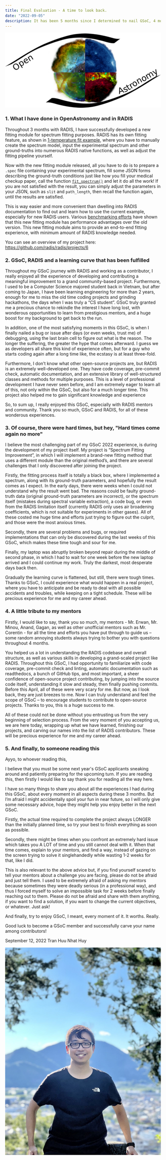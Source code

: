 ```yaml
---
title: Final Evaluation - A time to look back.
date: "2022-09-05"
description: It has been 5 months since I determined to nail GSoC, 4 months since I got selected into RADIS, and 3 months since I started coding intensively. Now, it's time for the grand finale.
---
```


![logo_OpenAstronomy](./logoOA.png)

### 1. What I have done in OpenAstronomy and in RADIS

Throughout 3 months with RADIS, I have successfully developed a new fitting module for spectrum fitting purposes. RADIS has its own fitting feature, as shown in [1-temperature fit example](https://radis.readthedocs.io/en/latest/auto_examples/plot_1T_fit.html#sphx-glr-auto-examples-plot-1t-fit-py), where you have to manually create the spectrum model, input the experimental spectrum and other ground-truths into numerous RADIS native functions, as well as adjust the fitting pipeline yourself.

Now with the new fitting module released, all you have to do is to prepare a `.spec` file containing your experimental spectrum, fill some JSON forms describing the ground-truth conditions just like how you fill your medical checkup paper, call the function [`fit_spectrum()`](https://radis.readthedocs.io/en/latest/source/radis.tools.new_fitting.html#radis.tools.new_fitting.fit_spectrum) and let it do all the work! If you are not satisfied with the result, you can simply adjust the parameters in your JSON, such as `slit` and `path_length`, then recall the function again, until the results are satisfied.

This is way easier and more convenient than dwelling into RADIS documentation to find out and learn how to use the current example, especially for new RADIS users. Various [benchmarking efforts](https://github.com/radis/radis/pull/522#issue-1365475821) have shown that this new fitting module has performance advantages over the old version. This new fitting module aims to provide an end-to-end fitting experience, with minimum amount of RADIS knowledge needed.

You can see an overview of my project here: https://github.com/radis/radis/projects/6

### 2. GSoC, RADIS and a learning curve that has been fulfilled

Throughout my GSoC journey with RADIS and working as a contributor, I really enjoyed all the experience of developing and contributing a meaningful improvement to a grand community-based project. Furthermore, I used to be a Computer Science majored student back in Vietnam, but after coming to Japan, I have been learning engineering for more than 2 years, enough for me to miss the old time coding projects and grinding hackathons, the days when I was truly a “CS student”. GSoC truly granted me a precious chance to rekindle the interest I have long lost, with wonderous opportunities to learn from prestigious mentors, and a huge boost for my background to get back to the run.

In addition, one of the most satisfying moments in this GSoC, is when I finally nailed a bug or issue after days (or even weeks, trust me) of debugging, using the last brain cell to figure out what is the reason. The longer the suffering, the greater the hype that comes afterward. I guess we as developers all share this kind of experience often, but for a guy who starts coding again after a long time like, the ecstasy is at least three-fold.

Furthermore, I don’t know what other open-source projects are, but RADIS is an extremely well-developed one. They have code coverage, pre-commit check, automatic documentation, and an extensive library of well-structured classes and methods for multiple purposes. This is a level of professional development I have never seen before, and I am extremely eager to learn all of this, not only within the GSoC, but also for a much longer time. This project also helped me to gain significant knowledge and experience 

So, to sum up, I really enjoyed this GSoC, especially with RADIS mentors and community. Thank you so much, GSoC and RADIS, for all of these wonderous experiences.

### 3. Of course, there were hard times, but hey, "Hard times come again no more"

I believe the most challenging part of my GSoC 2022 experience, is during the development of my project itself. My project is “Spectrum Fitting Improvement”, in which I will implement a brand-new fitting method that uses a different module than the original method’s, and there are several challenges that I only discovered after joining the project. 

Firstly, the fitting process itself is totally a black box, where I implemented a spectrum, along with its ground-truth parameters, and hopefully the result comes as I expect. In the early days, there were weeks when I could not understand why the result went bad. The reasons could be faulty ground-truth data (original ground-truth parameters are incorrect), or the spectrum itself (mistakes during spectral variable extraction), a code bug, or even from the RADIS limitation itself (currently RADIS only uses air broadening coefficients, which is not suitable for experiments in other gases). All of these costed me huge time and efforts just trying to figure out the culprit, and those were the most anxious times.

Secondly, there are several problems and bugs, or required implementations that can only be discovered during the last weeks of this GSoC, which makes these time tough and sour for me.

Finally, my laptop was abruptly broken beyond repair during the middle of second phase, in which I had to wait for one week before the new laptop arrived and I could continue my work. Truly the darkest, most desperate days back then.

Gradually the learning curve is flattened, but still, there were tough times. Thanks to GSoC, I could experience what would happen in a real project, where you have to anticipate and be ready to deal with all possible accidents and troubles, while keeping on a tight schedule. These will be precious experience for me and my career ahead.

### 4. A little tribute to my mentors

Firstly, I would like to say, thank you so much, my mentors - Mr. Erwan, Mr. Minou, Anand, Gagan, as well as other unofficial mentors such as Mr. Corentin - for all the time and efforts you have put through to guide us – some random annoying students always trying to bother you with questions throughout 4 months. 

You helped us a lot in understanding the RADIS codebase and overall structure, as well as various skills in developing a grand-scaled project like RADIS. Throughout this GSoC, I had opportunity to familiarize with code coverage, pre-commit check and linting, automatic documentation such as readthedocs, a bunch of GitHub tips, and most important, a sheer confidence of open-source project contributing, by jumping into the source code itself, understanding it slow and steady, then finally pushing commits. Before this April, all of these were very scary for me. But now, as I look back, they are just breezes to me. Now I can truly understand and feel the scope of GSoC – to encourage students to contribute to open-source projects. Thanks to you, this is a huge success to me.

All of these could not be done without you entrusting us from the very beginning of selection process. From the very moment of you accepting us, we are here today, wrapping up what we have learned, finishing our projects, and carving our names into the list of RADIS contributors. These will be precious experience for me and my career ahead.

### 5. And finally, to someone reading this

Ayyo, to whoever reading this,

I believe that you must be some next year's GSoC applicants sneaking around and patiently preparing for the upcoming turn. If you are reading this, then firstly I would like to say thank you for reading all the way here.

I have so many things to share you about all the experiences I had during this GSoC, about every moment in all aspects during these 3 months. But I’m afraid I might accidentally spoil your fun in near future, so I will only give some necessary advice, hope they might help you enjoy better in the next GSoC.

Firstly, the actual time required to complete the project always LONGER than the initially planned time, so try your best to finish everything as soon as possible.

Secondly, there might be times when you confront an extremely hard issue which takes you A LOT of time and you still cannot deal with it. When that time comes, explain to your mentors, and find a way, instead of gazing on the screen trying to solve it singlehandedly while wasting 1-2 weeks for that, like I did.

This is also relevant to the above advice but, if you find yourself scared to tell your mentors about a challenge you are facing, please do not be afraid and just tell them. I used to be extremely afraid of asking my mentors because sometimes they were deadly serious (in a professional way), and thus I forced myself to solve an impossible task for 2 weeks before finally reaching out to them. Please do not be afraid and share with them anything, if you want to find a solution, if you want to change the current objectives, or whatever. Just ask!

And finally, try to enjoy GSoC, I meant, every moment of it. It worths. Really.

Good luck to become a GSoC member and successfully carve your name among contributors!

  
September 12, 2022
Tran Huu Nhat Huy

  
![Me, among the peaks of Shizuoka, Japan.](me.jpeg)
